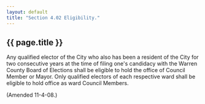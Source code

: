 ```yaml
---
layout: default 
title: "Section 4.02 Eligibility."
---
```


{{ page.title }}
----------------

Any qualified elector of the City who also has been a resident of the
City for two consecutive years at the time of filing one's candidacy
with the Warren County Board of Elections shall be eligible to hold the
office of Council Member or Mayor. Only qualified electors of each
respective ward shall be eligible to hold office as ward Council
Members.

(Amended 11-4-08.)
